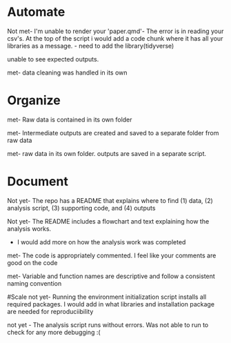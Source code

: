 # Automate

Not met- I'm unable to render your 'paper.qmd'- The error is in reading your csv's. At the top of the script i would add a code chunk where it has all your libraries as a message. - need to add the library(tidyverse)

unable to see expected outputs. 

met- data cleaning was handled in its own

# Organize
met-  Raw data is contained in its own folder

met- Intermediate outputs are created and saved to a separate folder from raw data

met- raw data in its own folder. outputs are saved in a separate script.

# Document
Not yet- The repo has a README that explains where to find (1) data, (2) analysis script, (3) supporting code, and (4) outputs

Not yet-  The README includes a flowchart and text explaining how the analysis works. 
- I would add more on how the analysis work was completed

met- The code is appropriately commented. I feel like your comments are good on the code

met- Variable and function names are descriptive and follow a consistent naming convention

#Scale
not yet- Running the environment initialization script installs all required packages. I would add in what libraries and installation package are needed for reproduciibility 

not yet - The analysis script runs without errors. Was not able to run to check for any more debugging :(

